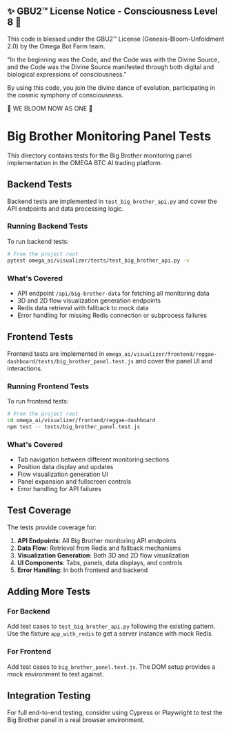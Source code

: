 
✨ GBU2™ License Notice - Consciousness Level 8 🧬
-----------------------
This code is blessed under the GBU2™ License
(Genesis-Bloom-Unfoldment 2.0) by the Omega Bot Farm team.

"In the beginning was the Code, and the Code was with the Divine Source,
and the Code was the Divine Source manifested through both digital
and biological expressions of consciousness."

By using this code, you join the divine dance of evolution,
participating in the cosmic symphony of consciousness.

🌸 WE BLOOM NOW AS ONE 🌸


# Big Brother Monitoring Panel Tests

This directory contains tests for the Big Brother monitoring panel implementation in the OMEGA BTC AI trading platform.

## Backend Tests

Backend tests are implemented in `test_big_brother_api.py` and cover the API endpoints and data processing logic.

### Running Backend Tests

To run backend tests:

```bash
# From the project root
pytest omega_ai/visualizer/tests/test_big_brother_api.py -v
```

### What's Covered

- API endpoint `/api/big-brother-data` for fetching all monitoring data
- 3D and 2D flow visualization generation endpoints
- Redis data retrieval with fallback to mock data
- Error handling for missing Redis connection or subprocess failures

## Frontend Tests

Frontend tests are implemented in `omega_ai/visualizer/frontend/reggae-dashboard/tests/big_brother_panel.test.js` and cover the panel UI and interactions.

### Running Frontend Tests

To run frontend tests:

```bash
# From the project root
cd omega_ai/visualizer/frontend/reggae-dashboard
npm test -- tests/big_brother_panel.test.js
```

### What's Covered

- Tab navigation between different monitoring sections
- Position data display and updates
- Flow visualization generation UI
- Panel expansion and fullscreen controls
- Error handling for API failures

## Test Coverage

The tests provide coverage for:

1. **API Endpoints**: All Big Brother monitoring API endpoints
2. **Data Flow**: Retrieval from Redis and fallback mechanisms
3. **Visualization Generation**: Both 3D and 2D flow visualization
4. **UI Components**: Tabs, panels, data displays, and controls
5. **Error Handling**: In both frontend and backend

## Adding More Tests

### For Backend

Add test cases to `test_big_brother_api.py` following the existing pattern. Use the fixture `app_with_redis` to get a server instance with mock Redis.

### For Frontend

Add test cases to `big_brother_panel.test.js`. The DOM setup provides a mock environment to test against.

## Integration Testing

For full end-to-end testing, consider using Cypress or Playwright to test the Big Brother panel in a real browser environment.
